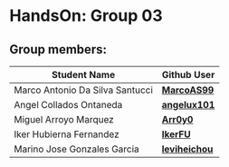 # HandsOn: Group 03

## Group members:

| Student Name                    | Github User                                       |
| ------------------------------- | ------------------------------------------------- |
| Marco Antonio Da Silva Santucci | [**MarcoAS99**](https://github.com/MarcoAS99)     |
| Angel Collados Ontaneda         | [**angelux101**](https://github.com/angelux101)   |
| Miguel Arroyo Marquez           | [**Arr0y0**](https://github.com/Arr0y0)           |
| Iker Hubierna Fernandez         | [**IkerFU**](https://github.com/IkerFU)           |
| Marino Jose Gonzales Garcia     | [**leviheichou**](https://github.com/leviheichou) |
